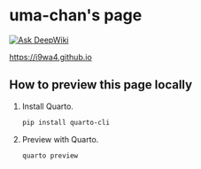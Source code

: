 # uma-chan's page

[![Ask DeepWiki](https://deepwiki.com/badge.svg)](https://deepwiki.com/i9wa4/i9wa4.github.io)

<https://i9wa4.github.io>

## How to preview this page locally

1. Install Quarto.

    ```sh
    pip install quarto-cli
    ```

1. Preview with Quarto.

    ```sh
    quarto preview
    ```
